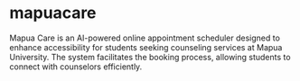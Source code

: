 # mapuacare
Mapua Care is an AI-powered online appointment scheduler designed to enhance accessibility for students seeking counseling services at Mapua University. The system facilitates the booking process, allowing students to connect with counselors efficiently. 
